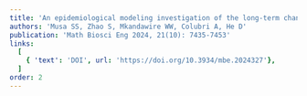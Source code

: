 ```yaml
---
title: 'An epidemiological modeling investigation of the long-term changing dynamics of the plague epidemics in Hong Kong'
authors: 'Musa SS, Zhao S, Mkandawire WW, Colubri A, He D'
publication: 'Math Biosci Eng 2024, 21(10): 7435-7453'
links:
  [
    { 'text': 'DOI', url: 'https://doi.org/10.3934/mbe.2024327'},
  ]
order: 2
---
```


